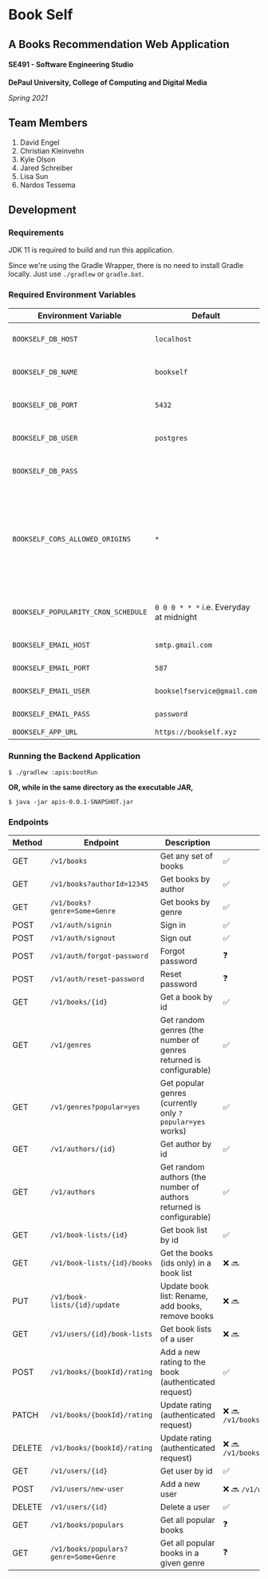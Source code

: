 # Book Self
## A Books Recommendation Web Application

#### SE491 - Software Engineering Studio
**DePaul University, College of Computing and Digital Media**

*Spring 2021*

## Team Members
1. David Engel
2. Christian Kleinvehn
3. Kyle Olson
4. Jared Schreiber
5. Lisa Sun
6. Nardos Tessema

## Development
### Requirements
JDK 11 is required to build and run this application.

Since we're using the Gradle Wrapper, there is no need to install Gradle locally. Just use `./gradlew` or `gradle.bat`.

### Required Environment Variables
Environment Variable | Default | Description
-------------------- | ------- | -----------
`BOOKSELF_DB_HOST` | `localhost` | The database host
`BOOKSELF_DB_NAME` | `bookself` | The database name
`BOOKSELF_DB_PORT` | `5432` | The database port
`BOOKSELF_DB_USER` | `postgres` | The database user name
`BOOKSELF_DB_PASS` |  | The database password
`BOOKSELF_CORS_ALLOWED_ORIGINS` | `*` | CORS allowed origins (Should be the front-end url unless we want to allow all origins)
`BOOKSELF_POPULARITY_CRON_SCHEDULE` | `0 0 0 * * *` i.e. Everyday at midnight | Schedule for popularity computation
`BOOKSELF_EMAIL_HOST` | `smtp.gmail.com` | The email host
`BOOKSELF_EMAIL_PORT` | `587` | The email port
`BOOKSELF_EMAIL_USER` | `bookselfservice@gmail.com` | The email username
`BOOKSELF_EMAIL_PASS` | `password` | The email password
`BOOKSELF_APP_URL` | `https://bookself.xyz` | The URL

### Running the Backend Application
`$ ./gradlew :apis:bootRun`

__OR, while in the same directory as the executable JAR,__

`$ java -jar apis-0.0.1-SNAPSHOT.jar`

### Endpoints

Method | Endpoint | Description | Truly Restful
------ | -------- | ----------- | -------------
GET | `/v1/books` | Get any set of books | ✅
GET | `/v1/books?authorId=12345` | Get books by author | ✅
GET | `/v1/books?genre=Some+Genre` | Get books by genre | ✅
POST | `/v1/auth/signin` | Sign in | ✅
POST | `/v1/auth/signout` | Sign out | ✅
POST | `/v1/auth/forgot-password` | Forgot password | ❓
POST | `/v1/auth/reset-password` | Reset password | ❓
GET | `/v1/books/{id}` | Get a book by id | ✅
GET | `/v1/genres` | Get random genres (the number of genres returned is configurable) | ✅
GET | `/v1/genres?popular=yes` | Get popular genres (currently only `?popular=yes` works) | ✅
GET | `/v1/authors/{id}` | Get author by id | ✅
GET | `/v1/authors` | Get random authors (the number of authors returned is configurable) | ✅
GET | `/v1/book-lists/{id}` | Get book list by id | ✅
GET | `/v1/book-lists/{id}/books` | Get the books (ids only) in a book list | ❌ 🔜
PUT | `/v1/book-lists/{id}/update` | Update book list: Rename, add books, remove books | ❌ 🔜
GET | `/v1/users/{id}/book-lists` | Get book lists of a user | ❌ 🔜
POST | `/v1/books/{bookId}/rating` | Add a new rating to the book (authenticated request) | ✅
PATCH | `/v1/books/{bookId}/rating` | Update rating (authenticated request) | ❌ 🔜 `/v1/books/{bookId}/rating/{ratingId}`
DELETE | `/v1/books/{bookId}/rating` | Update rating (authenticated request) | ❌ 🔜 `/v1/books/{bookId}/rating/{ratingId}`
GET | `/v1/users/{id}` | Get user by id | ✅
POST | `/v1/users/new-user` | Add a new user | ❌ 🔜 `/v1/users`
DELETE | `/v1/users/{id}` | Delete a user | ✅
GET | `/v1/books/populars` | Get all popular books | ❓
GET | `/v1/books/populars?genre=Some+Genre` | Get all popular books in a given genre | ❓

